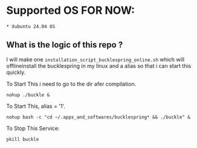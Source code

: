 # Supported OS FOR NOW:

    * Xubuntu 24.04 OS

## What is the logic of this repo ?

I will make one `installation_script_bucklespring_online.sh` which will offlineinstall the bucklespring in my linux and a alias so that i can start this quickly.


To Start This i need to go to the dir afer compilation.

```
nohup ./buckle &
```

To Start This, alias = '1'.
```
nohup bash -c "cd ~/.apps_and_softwares/bucklespring* && ./buckle" &
```


To Stop This Service:
```
pkill buckle
```
